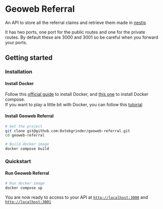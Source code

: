 # Geoweb Referral

An API to store all the referral claims and retrieve them made in [nestjs](https://nestjs.com/)

It has two ports, one port for the public routes and one for the private routes. By default these are 3000 and 3001 so be careful when you forward your ports.

## Getting started

### Installation

#### Install Docker

Follow this [official guide](https://docs.docker.com/get-docker/) to install Docker, and [this one](https://docs.docker.com/compose/install/) to install Docker compose.\
If you want to play a little bit with Docker, you can follow this [tutorial](https://docker-curriculum.com)

#### Install Geoweb Referral

```sh
# Get the project
git clone git@github.com:0xtekgrinder/geoweb-referral.git
cd geoweb-referral

# Build docker image
docker compose build
```

### Quickstart

#### Run Geoweb Referral

```sh
# Run docker image
docker compose up
```

You are now ready to access to your API at [`http://localhost:3000`](http://localhost:3000) and [`http://localhost:3001`](http://localhost:3001)
